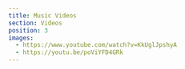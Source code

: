 ```yaml
---
title: Music Videos
section: Videos
position: 3
images:
  - https://www.youtube.com/watch?v=KkUglJpshyA
  - https://youtu.be/poViYFD4GRk
---
```

